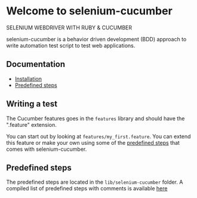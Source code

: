 Welcome to selenium-cucumber
=================

SELENIUM WEBDRIVER WITH RUBY &amp; CUCUMBER


selenium-cucumber is a behavior driven development (BDD) approach to write automation test script to test web applications.

Documentation
-------------
* [Installation](doc/installation.md)
* [Predefined steps](doc/canned_steps.md)

Writing a test
--------------

The Cucumber features goes in the `features` library and should have the ".feature" extension.

You can start out by looking at `features/my_first.feature`. You can extend this feature or make your own using some of the [predefined steps](doc/canned_steps.md) that comes with selenium-cucumber.

Predefined steps
-----------------

The predefined steps are located in the `lib/selenium-cucumber` folder. A compiled list of predefined steps with comments is available [here](doc/canned_steps.md) 
